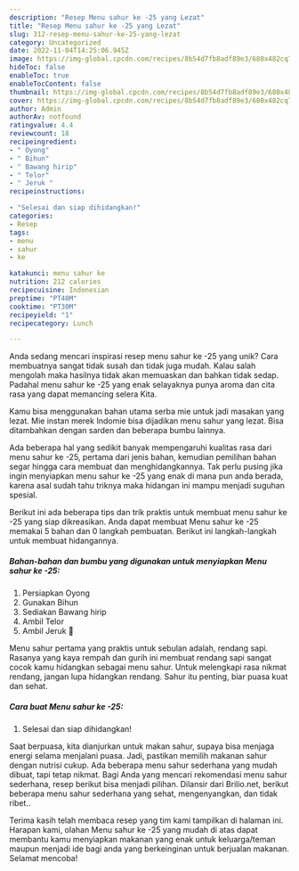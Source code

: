 ```yaml
---
description: "Resep Menu sahur ke -25 yang Lezat"
title: "Resep Menu sahur ke -25 yang Lezat"
slug: 312-resep-menu-sahur-ke-25-yang-lezat
category: Uncategorized
date: 2022-11-04T14:25:06.945Z
image: https://img-global.cpcdn.com/recipes/8b54d7fb8adf89e3/680x482cq70/menu-sahur-ke-25-foto-resep-utama.jpg
hideToc: false
enableToc: true
enableTocContent: false
thumbnail: https://img-global.cpcdn.com/recipes/8b54d7fb8adf89e3/680x482cq70/menu-sahur-ke-25-foto-resep-utama.jpg
cover: https://img-global.cpcdn.com/recipes/8b54d7fb8adf89e3/680x482cq70/menu-sahur-ke-25-foto-resep-utama.jpg
author: Admin
authorAv: notfound
ratingvalue: 4.4
reviewcount: 18
recipeingredient:
- " Oyong"
- " Bihun"
- " Bawang hirip"
- " Telor"
- " Jeruk "
recipeinstructions:

- "Selesai dan siap dihidangkan!"
categories:
- Resep
tags:
- menu
- sahur
- ke

katakunci: menu sahur ke 
nutrition: 212 calories
recipecuisine: Indonesian
preptime: "PT40M"
cooktime: "PT30M"
recipeyield: "1"
recipecategory: Lunch

---
```





Anda sedang mencari inspirasi resep menu sahur ke -25 yang unik? Cara membuatnya sangat tidak susah dan tidak juga mudah. Kalau salah mengolah maka hasilnya tidak akan memuaskan dan bahkan tidak sedap. Padahal menu sahur ke -25 yang enak selayaknya punya aroma dan cita rasa yang dapat memancing selera Kita.





Kamu bisa menggunakan bahan utama serba mie untuk jadi masakan yang lezat. Mie instan merek Indomie bisa dijadikan menu sahur yang lezat. Bisa ditambahkan dengan sarden dan beberapa bumbu lainnya.

Ada beberapa hal yang sedikit banyak mempengaruhi kualitas rasa dari menu sahur ke -25, pertama dari jenis bahan, kemudian pemilihan bahan segar hingga cara membuat dan menghidangkannya. Tak perlu pusing jika ingin menyiapkan menu sahur ke -25 yang enak di mana pun anda berada, karena asal sudah tahu triknya maka hidangan ini mampu menjadi suguhan spesial.






Berikut ini ada beberapa tips dan trik praktis untuk membuat menu sahur ke -25 yang siap dikreasikan. Anda dapat membuat Menu sahur ke -25 memakai 5 bahan dan 0 langkah pembuatan. Berikut ini langkah-langkah untuk membuat hidangannya.

<!--inarticleads1-->

##### Bahan-bahan dan bumbu yang digunakan untuk menyiapkan Menu sahur ke -25:

1. Persiapkan  Oyong
1. Gunakan  Bihun
1. Sediakan  Bawang hirip
1. Ambil  Telor
1. Ambil  Jeruk 🍊


Menu sahur pertama yang praktis untuk sebulan adalah, rendang sapi. Rasanya yang kaya rempah dan gurih ini membuat rendang sapi sangat cocok kamu hidangkan sebagai menu sahur. Untuk melengkapi rasa nikmat rendang, jangan lupa hidangkan rendang. Sahur itu penting, biar puasa kuat dan sehat. 

<!--inarticleads2-->

##### Cara buat Menu sahur ke -25:


1. Selesai dan siap dihidangkan!

Saat berpuasa, kita dianjurkan untuk makan sahur, supaya bisa menjaga energi selama menjalani puasa. Jadi, pastikan memilih makanan sahur dengan nutrisi cukup. Ada beberapa menu sahur sederhana yang mudah dibuat, tapi tetap nikmat. Bagi Anda yang mencari rekomendasi menu sahur sederhana, resep berikut bisa menjadi pilihan. Dilansir dari Brilio.net, berikut beberapa menu sahur sederhana yang sehat, mengenyangkan, dan tidak ribet.. 

Terima kasih telah membaca resep yang tim kami tampilkan di halaman ini. Harapan kami, olahan Menu sahur ke -25 yang mudah di atas dapat membantu kamu menyiapkan makanan yang enak untuk keluarga/teman maupun menjadi ide bagi anda yang berkeinginan untuk berjualan makanan. Selamat mencoba!
